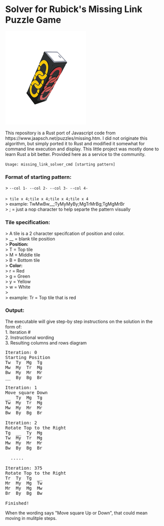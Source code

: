<H1>Solver for Rubick's Missing Link Puzzle Game</H1>

![Missing Link Puzzle](/pix.png "Missing Link Puzzle")

<p>This repository is a Rust port of Javascript code from https://www.jaapsch.net/puzzles/missing.htm. I did not originate this algorithm, but simply ported it to Rust and modified it somewhat for command line execution and display. This little project was mostly done to learn Rust a bit better. Provided here as a service to the community.</p>

<code>Usage: missing_link_solver_cmd [starting pattern]</code>

<H3>Format of starting pattern:</H3>
> <code>--col 1- --col 2- --col 3- --col 4-<br>
> tile x 4;tile x 4;tile x 4;tile x 4<br></code>
> example: TwMwBw__;TyMyMyBy;MgTrMrBg;TgMgMrBr<br>
> ; = just a nop character to help separte the pattern visually


<H3>Tile specification:</H3>
> A tile is a 2 character specifcation of position and color.<br>
> __ = blank tile position<br>
> <b>Position:</b><br>
> T = Top tile<br>
> M = Middle tile<br>
> B = Bottom tile<br>
> <b>Color:</b><br>
> r = Red<br>
> g = Green<br>
> y = Yellow<br>
> w = White<br>
> <br>
> example: Tr = Top tile that is red


<H3>Output:</H3>
The executable will give step-by step instructions on the solution in the form of:<br>
  1. Iteration #<br>
  2. Instructional wording<br>
  3. Resulting columns and rows diagram<br>

<pre>
Iteration: 0
Starting Position
Tw  Ty  Mg  Tg
Mw  My  Tr  Mg
Bw  My  Mr  Mr
__  By  Bg  Br

Iteration: 1
Move square Down
__  Ty  Mg  Tg
Tw  My  Tr  Mg
Mw  My  Mr  Mr
Bw  By  Bg  Br

Iteration: 2
Rotate Top to the Right
Tg  __  Ty  Mg
Tw  My  Tr  Mg
Mw  My  Mr  Mr
Bw  By  Bg  Br

  .....

Iteration: 375
Rotate Top to the Right
Tr  Ty  Tg  __
Mr  My  Mg  Tw
Mr  My  Mg  Mw
Br  By  Bg  Bw

Finished!
</pre>

When the wording says "Move square Up or Down", that could mean moving in mulitple steps.
